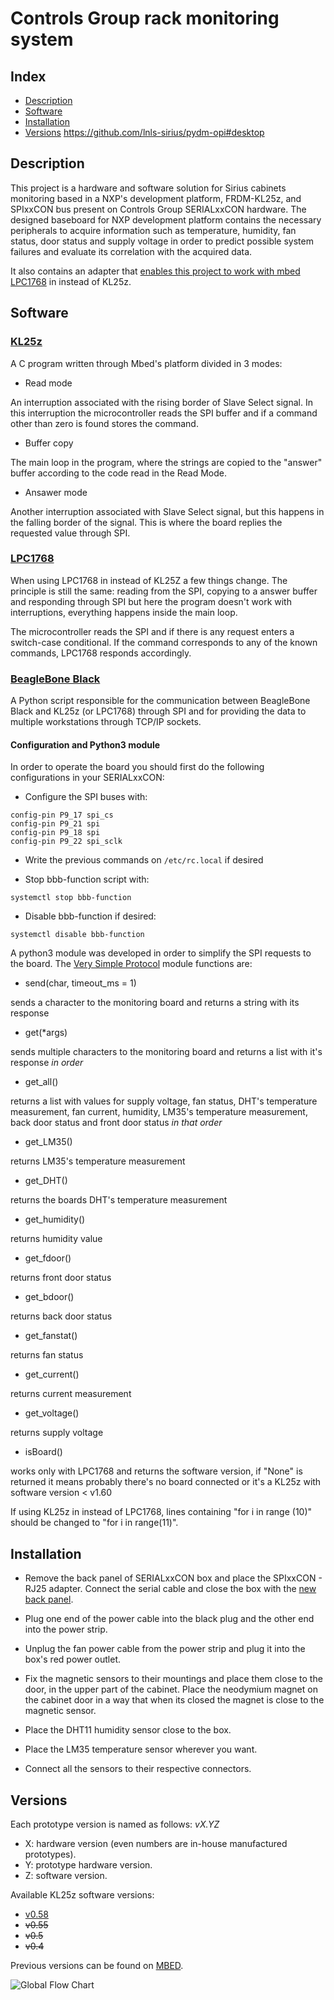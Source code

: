 # Controls Group rack monitoring system

## Index

- [Description](https://github.com/lnls-sirius/rack-mon#description)
- [Software](https://github.com/lnls-sirius/rack-mon#software)
- [Installation](https://github.com/lnls-sirius/rack-mon#installation)
- [Versions](https://github.com/lnls-sirius/rack-mon#versions)
https://github.com/lnls-sirius/pydm-opi#desktop



## Description

   This project is a hardware and software solution for Sirius cabinets monitoring based in a NXP's development platform, FRDM-KL25z, and SPIxxCON bus present  on Controls Group SERIALxxCON hardware. The designed baseboard for NXP development  platform  contains  the  necessary  peripherals  to  acquire  information  such  as temperature, humidity, fan status, door status and supply voltage in order to predict possible system failures and evaluate its correlation with the acquired data.

   It also contains an adapter that [enables this project to work with mbed LPC1768](https://gitlab.cnpem.br/vitor.santos/racks/tree/master/KL25Z_to_LPC1768) in instead of KL25z.

## Software

### [KL25z](https://gitlab.cnpem.br/vitor.santos/racks/tree/master/Software/SlaveSW)

   A C program written through Mbed's platform divided in 3 modes:

   * Read mode

   An interruption associated with the rising border of Slave Select signal. In this interruption the microcontroller reads the SPI buffer and if a command other than zero is found stores the command.

   * Buffer copy

   The main loop in the program, where the strings are copied to the "answer" buffer according to the code read in the Read Mode.

   * Ansawer mode

   Another interruption associated with Slave Select signal, but this happens in the falling border of the signal. This is where the board replies the requested value through SPI.

### [LPC1768](https://gitlab.cnpem.br/vitor.santos/racks/blob/master/KL25Z_to_LPC1768/Software/main.cpp)

   When using LPC1768 in instead of KL25Z a few things change. The principle is still the same: reading from the SPI, copying to a answer buffer and responding through SPI but here the program doesn't work with interruptions, everything happens inside the main loop.

   The microcontroller reads the SPI and if there is any request enters a switch-case conditional. If the command corresponds to any of the known commands, LPC1768 responds accordingly.


### [BeagleBone Black](https://gitlab.cnpem.br/vitor.santos/racks/tree/master/Software/MasterSW)

   A Python script responsible for the communication between BeagleBone Black and KL25z (or LPC1768) through SPI and for providing the data to multiple workstations through TCP/IP sockets.

#### Configuration and Python3 module

In order to operate the board you should first do the following configurations in your SERIALxxCON:

- Configure the SPI buses with:

```shell
config-pin P9_17 spi_cs
config-pin P9_21 spi
config-pin P9_18 spi
config-pin P9_22 spi_sclk
```
- Write the previous commands on `/etc/rc.local` if desired

- Stop bbb-function script with:

```shell
systemctl stop bbb-function
```
- Disable bbb-function if desired:

```shell
systemctl disable bbb-function
```

A python3 module was developed in order to simplify the SPI requests to the board. The [Very Simple Protocol](https://gitlab.cnpem.br/vitor.santos/racks/blob/master/Software/MasterSW/vsp.py) module functions are:

- send(char, timeout_ms = 1)

sends a character to the monitoring board and returns a string with its response

- get(\*args)

sends multiple characters to the monitoring board and returns a list with it's response _in order_

- get_all()

returns a list with values for supply voltage, fan status, DHT's temperature measurement, fan current, humidity, LM35's temperature measurement, back door status and front door status _in that order_

- get_LM35()

returns LM35's temperature measurement

- get_DHT()

returns the boards DHT's temperature measurement

- get_humidity()

returns humidity value

- get_fdoor()

returns front door status

- get_bdoor()

returns back door status

- get_fanstat()

returns fan status

- get_current()

returns current measurement

- get_voltage()

returns supply voltage

- isBoard()

works only with LPC1768 and returns the software version, if "None" is returned it means probably there's no board connected or it's a KL25z with software version < v1.60


If using KL25z in instead of LPC1768, lines containing "for i in range (10)" should be changed to "for i in range(11)".

## Installation

   * Remove the back panel of SERIALxxCON box and place the SPIxxCON - RJ25 adapter. Connect the serial cable and close the box with the [new back panel](https://gitlab.cnpem.br/vitor.santos/racks/blob/master/Hardware/SPIxxCON_BackPanel.pdf).

   * Plug one end of the power cable into the black plug and the other end into the power strip.

   * Unplug the fan power cable from the power strip and plug it into the box's red power outlet.

   * Fix the magnetic sensors to their mountings and place them close to the door, in the upper part of the cabinet. Place the neodymium magnet on the cabinet door in a way that when its closed the magnet is close to the magnetic sensor.

   * Place the DHT11 humidity sensor close to the box.

   * Place the LM35 temperature sensor wherever you want.

   * Connect all the sensors to their respective connectors.

## Versions

Each prototype version is named as follows:
_vX.YZ_
- X: hardware version (even numbers are in-house manufactured prototypes).
- Y: prototype hardware version.
- Z: software version.

Available KL25z software versions:

- [v0.58](https://gitlab.cnpem.br/vitor.santos/racks/blob/master/Software/SlaveSW/SlaveKL25Z.c)
- ~~v0.55~~
- ~~v0.5~~
- ~~v0.4~~

Previous versions can be found on [MBED](https://os.mbed.com/users/vitorsp/code/rack-monitoring-system/).


![Global Flow Chart](https://gitlab.cnpem.br/vitor.santos/racks/blob/master/Global%20Flow%20Chart.jpg "Global Flow Chart")

